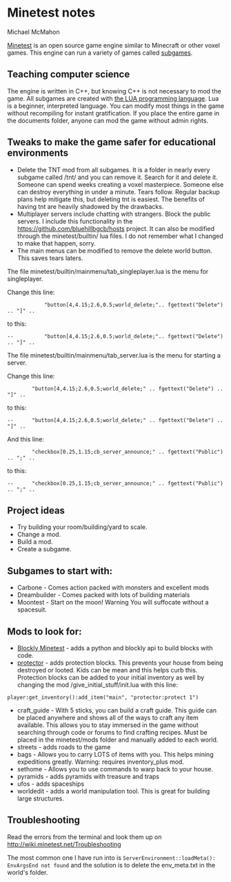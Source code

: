 # Minetest notes

Michael McMahon

[Minetest](https://www.minetest.net/) is an open source game engine similar to
Minecraft or other voxel games.  This engine can run a variety of games called
[subgames](https://wiki.minetest.net/Subgames).

## Teaching computer science

The engine is written in C++, but knowing C++ is not necessary to mod the game.
All subgames are created with
[the LUA programming language](https://www.lua.org/).  Lua is a beginner,
interpreted language.  You can modify most things in the game without
recompiling for instant gratification.  If you place the entire game in the
documents folder, anyone can mod the game without admin rights.

## Tweaks to make the game safer for educational environments

- Delete the TNT mod from all subgames.  It is a folder in nearly every subgame
  called /tnt/ and you can remove it.  Search for it and delete it.  Someone can
  spend weeks creating a voxel masterpiece.  Someone else can destroy everything
  in under a minute.  Tears follow.  Regular backup plans help mitigate this,
  but deleting tnt is easiest.  The benefits of having tnt are heavily shadowed
  by the drawbacks.
- Multiplayer servers include chatting with strangers.  Block the public
  servers.  I include this functionality in the
  https://github.com/bluehillbgcb/hosts project.  It can also be modified
  through the minetest/builtin/ lua files.  I do not remember what I changed to
  make that happen, sorry.
- The main menus can be modified to remove the delete world button.  This saves
  tears laters.

The file minetest/builtin/mainmenu/tab_singleplayer.lua is the menu for
singleplayer.

Change this line:

```
			"button[4,4.15;2.6,0.5;world_delete;".. fgettext("Delete") .. "]" ..
```

to this:

```
--			"button[4,4.15;2.6,0.5;world_delete;".. fgettext("Delete") .. "]" ..
```

The file minetest/builtin/mainmenu/tab_server.lua is the menu for starting a
server.

Change this line:

```
		"button[4,4.15;2.6,0.5;world_delete;" .. fgettext("Delete") .. "]" ..
```

to this:

```
--		"button[4,4.15;2.6,0.5;world_delete;" .. fgettext("Delete") .. "]" ..
```

And this line:

```
		"checkbox[0.25,1.15;cb_server_announce;" .. fgettext("Public") .. ";" ..
```

to this:

```
--		"checkbox[0.25,1.15;cb_server_announce;" .. fgettext("Public") .. ";" ..
```

## Project ideas

- Try building your room/building/yard to scale.
- Change a mod.
- Build a mod.
- Create a subgame.

## Subgames to start with:

- Carbone - Comes action packed with monsters and excellent mods
- Dreambuilder - Comes packed with lots of building materials
- Moontest - Start on the moon!  Warning You will suffocate without a spacesuit.

## Mods to look for:

- [Blockly Minetest](https://devel.trisquel.info/ruben/blockly-minetest) - adds
  a python and blockly api to build blocks with code.
- [protector](https://forum.minetest.net/viewtopic.php?id=4212) - adds
  protection blocks.  This prevents your house from being destroyed or looted.
  Kids can be mean and this helps curb this.  Protection blocks can be added to
  your initial inventory as well by changing the mod
  /give_initial_stuff/init.lua with this line:

```
player:get_inventory():add_item("main", "protector:protect 1")
```

- craft_guide - With 5 sticks, you can build a craft guide.  This guide can be
  placed anywhere and shows all of the ways to craft any item available.  This
  allows you to stay immersed in the game without searching through code or
  forums to find crafting recipes.  Must be placed in the minetest/mods folder
  and manually added to each world.
- streets - adds roads to the game
- bags - Allows you to carry LOTS of items with you.  This helps mining
  expeditions greatly.  Warning: requires inventory_plus mod.
- sethome - Allows you to use commands to warp back to your house.
- pyramids - adds pyramids with treasure and traps
- ufos - adds spaceships
- worldedit - adds a world manipulation tool.  This is great for building large
  structures.

## Troubleshooting

Read the errors from the terminal and look them up on
http://wiki.minetest.net/Troubleshooting

The most common one I have run into is ```ServerEnvironment::loadMeta():
EnvArgsEnd not found``` and the solution is to delete the env_meta.txt in the
world's folder.
